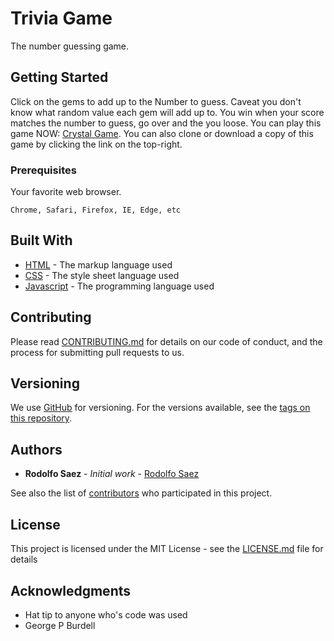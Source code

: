 # Trivia Game

The number guessing game.

## Getting Started

Click on the gems to add up to the Number to guess. Caveat you don't know what random value each gem will add up to. You win when your score matches the number to guess, go over and the you loose. You can play this game NOW: [Crystal  Game](https://rsaez.github.io/TriviaGame/). You can also clone or download a copy of this game by clicking the link on the top-right.

### Prerequisites

Your favorite web browser.

```
Chrome, Safari, Firefox, IE, Edge, etc
```

## Built With

* [HTML](https://www.w3.org/html/) - The markup language used
* [CSS](https://www.w3.org/Style/CSS/learning.en.html) -  The style sheet language used
* [Javascript](https://developer.mozilla.org/en-US/docs/Web/JavaScript) - The programming language used

## Contributing

Please read [CONTRIBUTING.md](https://gist.github.com/rsaez/b24679402957c63ec426) for details on our code of conduct, and the process for submitting pull requests to us.

## Versioning

We use [GitHub](http://github.com/) for versioning. For the versions available, see the [tags on this repository](https://github.com/rsaez/project/tags).

## Authors

* **Rodolfo Saez** - *Initial work* - [Rodolfo Saez](https://github.com/rsaez)

See also the list of [contributors](https://github.com/your/project/contributors) who participated in this project.

## License

This project is licensed under the MIT License - see the [LICENSE.md](LICENSE.md) file for details

## Acknowledgments

* Hat tip to anyone who's code was used
* George P Burdell
